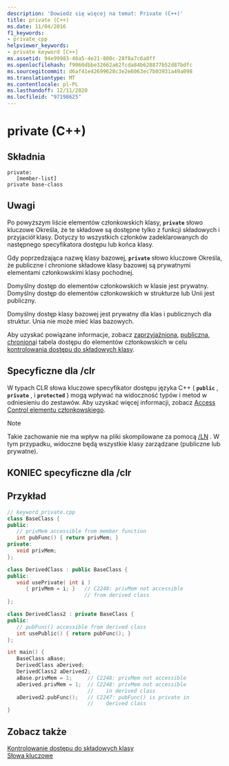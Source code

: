 ```yaml
---
description: 'Dowiedz się więcej na temat: Private (C++)'
title: private (C++)
ms.date: 11/04/2016
f1_keywords:
- private_cpp
helpviewer_keywords:
- private keyword [C++]
ms.assetid: 94e99983-46a5-4e21-800c-28f8a7c6a8ff
ms.openlocfilehash: f9060dbbe32662a62fcda84b628877b52d87bdfc
ms.sourcegitcommit: d6af41e42699628c3e2e6063ec7b03931a49a098
ms.translationtype: MT
ms.contentlocale: pl-PL
ms.lasthandoff: 12/11/2020
ms.locfileid: "97198625"
---
```

# <a name="private-c"></a>private (C++)

## <a name="syntax"></a>Składnia

```
private:
   [member-list]
private base-class
```

## <a name="remarks"></a>Uwagi

Po powyższym liście elementów członkowskich klasy, **`private`** słowo kluczowe Określa, że te składowe są dostępne tylko z funkcji składowych i przyjaciół klasy. Dotyczy to wszystkich członków zadeklarowanych do następnego specyfikatora dostępu lub końca klasy.

Gdy poprzedzająca nazwę klasy bazowej, **`private`** słowo kluczowe Określa, że publiczne i chronione składowe klasy bazowej są prywatnymi elementami członkowskimi klasy pochodnej.

Domyślny dostęp do elementów członkowskich w klasie jest prywatny. Domyślny dostęp do elementów członkowskich w strukturze lub Unii jest publiczny.

Domyślny dostęp klasy bazowej jest prywatny dla klas i publicznych dla struktur. Unia nie może mieć klas bazowych.

Aby uzyskać powiązane informacje, zobacz [zaprzyjaźniona](../cpp/friend-cpp.md), [publiczna](../cpp/public-cpp.md), [chroniona](../cpp/protected-cpp.md)i tabela dostępu do elementów członkowskich w celu [kontrolowania dostępu do składowych klasy](member-access-control-cpp.md).

## <a name="clr-specific"></a>Specyficzne dla /clr

W typach CLR słowa kluczowe specyfikator dostępu języka C++ ( **`public`** , **`private`** , i **`protected`** ) mogą wpływać na widoczność typów i metod w odniesieniu do zestawów. Aby uzyskać więcej informacji, zobacz [Access Control elementu członkowskiego](member-access-control-cpp.md).

> [!NOTE]
> Takie zachowanie nie ma wpływ na pliki skompilowane za pomocą [/LN](../build/reference/ln-create-msil-module.md) . W tym przypadku, widoczne będą wszystkie klasy zarządzane (publiczne lub prywatne).

## <a name="end-clr-specific"></a>KONIEC specyficzne dla /clr

## <a name="example"></a>Przykład

```cpp
// keyword_private.cpp
class BaseClass {
public:
   // privMem accessible from member function
   int pubFunc() { return privMem; }
private:
   void privMem;
};

class DerivedClass : public BaseClass {
public:
   void usePrivate( int i )
      { privMem = i; }   // C2248: privMem not accessible
                         // from derived class
};

class DerivedClass2 : private BaseClass {
public:
   // pubFunc() accessible from derived class
   int usePublic() { return pubFunc(); }
};

int main() {
   BaseClass aBase;
   DerivedClass aDerived;
   DerivedClass2 aDerived2;
   aBase.privMem = 1;     // C2248: privMem not accessible
   aDerived.privMem = 1;  // C2248: privMem not accessible
                          //    in derived class
   aDerived2.pubFunc();   // C2247: pubFunc() is private in
                          //    derived class
}
```

## <a name="see-also"></a>Zobacz także

[Kontrolowanie dostępu do składowych klasy](member-access-control-cpp.md)<br/>
[Słowa kluczowe](../cpp/keywords-cpp.md)
